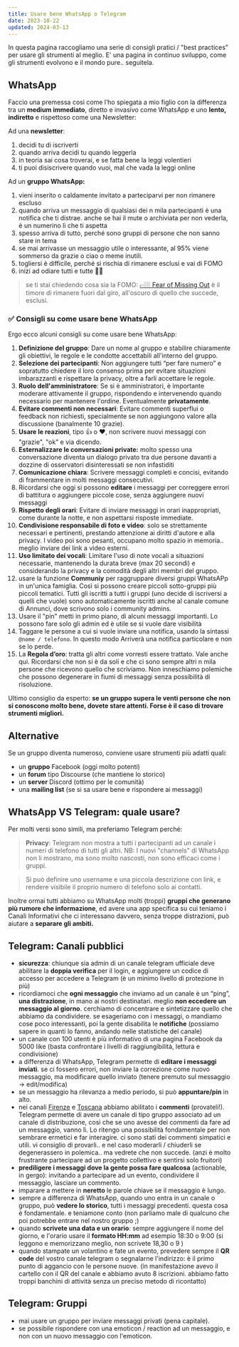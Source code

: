```yaml
---
title: Usare bene WhatsApp o Telegram
date: 2023-10-22
updated: 2024-03-13
---
```


In questa pagina raccogliamo una serie di consigli pratici / "best practices" per usare gli strumenti al meglio. E' una pagina in continuo sviluppo, come gli strumenti evolvono e il mondo pure.. seguitela.

## WhatsApp

Faccio una premessa così come l’ho spiegata a mio figlio con la differenza tra un **medium immediato**, diretto e invasivo come WhatsApp e uno **lento, indiretto** e rispettoso come una Newsletter:

Ad una **newsletter**:

1. decidi tu di iscriverti
2. quando arriva decidi tu quando leggerla
3. in teoria sai cosa troverai, e se fatta bene la leggi volentieri
4. ti puoi disiscrivere quando vuoi, mal che vada la leggi online

Ad un **gruppo WhatsApp:**

1. vieni inserito o caldamente invitato a parteciparvi per non rimanere escluso
2. quando arriva un messaggio di qualsiasi dei n mila partecipanti è una notifica che ti distrae. anche se hai il mute o archiviata per non vederla, è un numerino lì che ti aspetta
3. spesso arriva di tutto, perché sono gruppi di persone che non sanno stare in tema
4. se mai arrivasse un messaggio utile o interessante, al 95% viene sommerso da grazie o ciao o meme inutili.
5. togliersi è difficile, perché si rischia di rimanere esclusi e vai di FOMO
6. inizi ad odiare tutti e tutte 👿😀

> se ti stai chiedendo cosa sia la FOMO: [👉🏼 Fear of Missing Out](https://it.wikipedia.org/wiki/FOMO) è il timore di rimanere fuori dal giro, all'oscuro di quello che succede, esclusi.

### ✅ Consigli su come usare bene WhatsApp

Ergo ecco alcuni consigli su come usare bene WhatsApp:

1. **Definizione del gruppo**: Dare un nome al gruppo e stabilire chiaramente gli obiettivi, le regole e le condotte accettabili all'interno del gruppo.
2. **Selezione dei partecipanti**: Non aggiungere tutti “per fare numero” e sopratutto chiedere il loro consenso prima per evitare situazioni imbarazzanti e rispettare la privacy, oltre a farli accettare le regole.
3. **Ruolo dell'amministratore**: Se si è amministratori, è importante moderare attivamente il gruppo, rispondendo e intervenendo quando necessario per mantenere l'ordine. Eventualmente **privatamente**.
4. **Evitare commenti non necessari**: Evitare commenti superflui o feedback non richiesti, specialmente se non aggiungono valore alla discussione (banalmente 10 grazie).
5. **Usare le reazioni**, tipo 👍 o ❤️, non scrivere nuovi messaggi con "grazie", "ok" e via dicendo.
6. **Esternalizzare le conversazioni private:** molto spesso una conversazione diventa un dialogo privato tra due persone davanti a dozzine di osservatori disinteressati se non infastiditi
7. **Comunicazione chiara**: Scrivere messaggi completi e concisi, evitando di frammentare in molti messaggi consecutivi.
8. Ricordarsi che oggi si possono **editare** i messaggi per correggere errori di battitura o aggiungere piccole cose, senza aggiungere nuovi messaggi
9. **Rispetto degli orari**: Evitare di inviare messaggi in orari inappropriati, come durante la notte, e non aspettarsi risposte immediate.
10. **Condivisione responsabile di foto e video**: solo se strettamente necessari e pertinenti, prestando attenzione ai diritti d'autore e alla privacy. I video poi sono pesanti, occupano molto spazio in memoria.. meglio inviare dei link a video esterni.
11. **Uso limitato dei vocali**: Limitare l'uso di note vocali a situazioni necessarie, mantenendo la durata breve (max 20 secondi) e considerando la privacy e la comodità degli altri membri del gruppo.
12. usare la funzione **Communiy** per raggruppare diversi gruppi WhatsAPp in un'unica famiglia. Così si possono creare piccoli sotto-gruppi più piccoli tematici. Tutti gli iscritti a tutti i gruppi (uno decide di iscriversi a quelli che vuole) sono automaticamente iscritti anche al canale comune di Annunci, dove scrivono solo i community admins.
13. Usare il "pin" metti in primo piano, di alcuni messaggi importanti. Lo possono fare solo gli admin ed è utile se si vuole dare visibilità
14. Taggare le persone a cui si vuole inviare una notifica, usando la sintassi `@nome / telefono`. In questo modo Arriverà una notifica particolare e non se lo perde.
15. La **Regola d’oro**: tratta gli altri come vorresti essere trattato. Vale anche qui. Ricordarsi che non si è da soli e che ci sono sempre altri n mila persone che ricevono quello che scriviamo. Non inneschiamo polemiche che possono degenerare in fiumi di messaggi senza possibilità di risoluzione.

Ultimo consiglio da esperto: **se un gruppo supera le venti persone che non si conoscono molto bene, dovete stare attenti. Forse è il caso di trovare strumenti migliori.**

## Alternative
Se un gruppo diventa numeroso, conviene usare strumenti più adatti quali:
- un **gruppo** Facebook (oggi molto potenti)
- un **forum** tipo Discourse (che mantiene lo storico)
- un **server** Discord (ottimo per le comunità)
- una **mailing list** (se si sa usare bene e rispondere ai messaggi)

## WhatsApp VS Telegram: quale usare?

Per molti versi sono simili, ma preferiamo Telegram perché:

> **Privacy**: Telegram non mostra a tutti i partecipanti ad un canale i numeri di telefono di tutti gli altri.
> NB: I nuovi "channels" di WhatsApp non li mostrano, ma sono molto nascosti, non sono efficaci come i gruppi.

> Si può definire uno username e una piccola descrizione con link, e rendere visibile il proprio numero di telefono solo ai contatti.

Inoltre ormai tutti abbiamo su WhatsApp molti (troppi) **gruppi che generano più rumore che informazione**, ed avere una app specifica su cui teniamo i Canali Informativi che ci interessano davvero, senza troppe distrazioni, può aiutare a **separare gli ambiti.**

## Telegram: Canali pubblici

- **sicurezza**: chiunque sia admin di un canale telegram ufficiale deve abilitare la **doppia verifica** per il login, e aggiungere un codice di accesso per accedere a Telegram (è un minimo livello di protezione in più)
- ricordiamoci che **ogni messaggio** che inviamo ad un canale è un “ping”, **una distrazione**, in mano ai nostri destinatari. meglio **non eccedere un messaggio al giorno**. cerchiamo di concentrare e sintetizzare quello che abbiamo da condividere. se esageriamo con i messaggi, o mandiamo cose poco interessanti, poi la gente disabilita le **notifiche** (possiamo sapere in quanti lo fanno, andando nelle statistiche del canale)
- un canale con 100 utenti è più informativo di una pagina Facebook da 5000 like (basta confrontare i livelli di raggiungibilità, lettura e condivisione)
- a differenza di WhatsApp, Telegram permette di **editare i messaggi inviati**. se ci fossero errori, non inviare la correzione come nuovo messaggio, ma modificare quello inviato (tenere premuto sul messaggio -> edit/modifica)
- se un messaggio ha rilevanza a medio periodo, si può **appuntare/pin** in alto.
- nei canali [Firenze](https://t.me/m5s_firenze) e [Toscana](https://t.me/m5s_toscana) abbiamo abilitato i **commenti** (provateli!). Telegram permette di avere un canale di tipo gruppo associato ad un canale di distribuzione, così che se uno avesse dei commenti da fare ad un messaggio, vanno lì. Lo ritengo una possibilità fondamentale per non sembrare ermetici e far interagire. ci sono stati dei commenti simpatici e utili. vi consiglio di provarli.. e nel caso moderarli / chiuderli se degenerassero in polemica.. ma vedrete che non succede. (anzi è molto frustrante partecipare ad un progetto collettivo e sentirsi solo fruitori)
- **prediligere i messaggi dove la gente possa fare qualcosa** (actionable, in gergo): invitando a partecipare ad un evento, condividere il messaggio, lasciare un commento.
- imparare a mettere in **neretto** le parole chiave se il messaggio è lungo.
- sempre a differenza di WhatsApp, quando uno entra in un canale o gruppo, può **vedere lo storico**, tutti i messaggi precedenti. questa cosa è fondamentale. e teniamone conto (non parliamo male di qualcuno che poi potrebbe entrare nel nostro gruppo ;)
- quando **scrivete una data e un orario**: sempre aggiungere il nome del giorno, e l'orario usare il **formato HH:mm** ad esempio 18:30 o 9:00 (si leggono e memorizzano meglio, non scrivete 18,30 o 9 )
- quando stampate un volantino e fate un evento, prevedere sempre il **QR code** del vostro canale telegram o segnalarne l'indirizzo: è il primo punto di aggancio con le persone nuove. (in manifestazione avevo il cartello con il QR del canale e abbiamo avuto 8 iscrizioni. abbiamo fatto troppi banchini di attività senza un preciso metodo di ricontatto)

## Telegram: Gruppi

- mai usare un gruppo per inviare messaggi privati (pena capitale).
- se possibile rispondere con una emoticon / reaction ad un messaggio, e non con un nuovo messaggio con l'emoticon. 